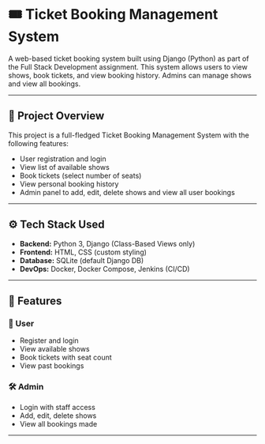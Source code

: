 # 🎟️ Ticket Booking Management System

A web-based ticket booking system built using Django (Python) as part of the Full Stack Development assignment. This system allows users to view shows, book tickets, and view booking history. Admins can manage shows and view all bookings.

---

## 🚀 Project Overview

This project is a full-fledged Ticket Booking Management System with the following features:

- User registration and login
- View list of available shows
- Book tickets (select number of seats)
- View personal booking history
- Admin panel to add, edit, delete shows and view all user bookings

---

## ⚙️ Tech Stack Used

- **Backend:** Python 3, Django (Class-Based Views only)
- **Frontend:** HTML, CSS (custom styling)
- **Database:** SQLite (default Django DB)
- **DevOps:** Docker, Docker Compose, Jenkins (CI/CD)

---

## 🧩 Features

### 👤 User
- Register and login
- View available shows
- Book tickets with seat count
- View past bookings

### 🛠️ Admin
- Login with staff access
- Add, edit, delete shows
- View all bookings made

---


